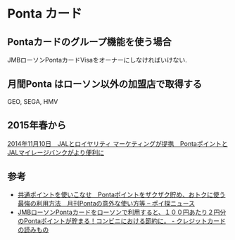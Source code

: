 # Ponta カード

## Pontaカードのグループ機能を使う場合
JMBローソンPontaカードVisaをオーナーにしなければいけない.

## 月間Ponta はローソン以外の加盟店で取得する

GEO, SEGA, HMV

## 2015年春から

[2014年11月10日　JALとロイヤリティ マーケティングが提携　PontaポイントとJALマイレージバンクがより便利に](http://press.jal.co.jp/ja/release/201411/003131.html)

## 参考

- [共通ポイントを使いこなせ　Pontaポイントをザクザク貯め、おトクに使う最強の利用方法　月刊Pontaの意外な使い方等 – ポイ探ニュース](http://www.poitan.jp/archives/6928)
- [JMBローソンPontaカードをローソンで利用すると、１００円あたり２円分のPontaポイントが貯まる！コンビニにおける節約に。 - クレジットカードの読みもの](http://cards.hateblo.jp/entry/lawson-100yen-2point/)
